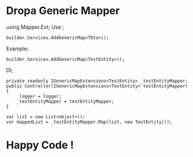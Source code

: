 # Dropa Generic Mapper

using Mapper.Ext;
Use ;
```
builder.Services.AddGenericMap<TDto>();
```

Example;
```
builder.Services.AddGenericMap<TestEntity>();
```
DI;
```
private readonly IGenericMapExtensions<TestEntity> _testEntityMapper;
public Controller(IGenericMapExtensions<TestEntity> testEntityMapper)
{
	_logger = logger;
	_testEntityMapper = testEntityMapper;
}
```

```
var list = new List<object>();
var mappedList = _testEntityMapper.Map(list, new TestEntity());
```
# **Happy Code !**

